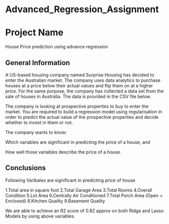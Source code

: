 # Advanced_Regression_Assignment
# Project Name
House Price prediction using advance regression

## General Information
A US-based housing company named Surprise Housing has decided to enter the Australian market. The company uses data analytics to purchase houses at a price below their actual values and flip them on at a higher price. For the same purpose, the company has collected a data set from the sale of houses in Australia. The data is provided in the CSV file below.

 

The company is looking at prospective properties to buy to enter the market. You are required to build a regression model using regularisation in order to predict the actual value of the prospective properties and decide whether to invest in them or not.

 

The company wants to know:

Which variables are significant in predicting the price of a house, and

How well those variables describe the price of a house.

## Conclusions
Following Varibales are significant in predicting price of house

1.Total area in square foot 
2.Total Garage Area
3.Total Rooms 
4.Overall Condition 
5.Lot Area 
6.Centrally Air Conditioned 
7.Total Porch Area (Open + Enclosed) 
8.Kitchen Quality 
9.Basement Quality

We are able to achieve an R2 score of 0.82 approx on both Ridge and Lasso Models by using above variables.
